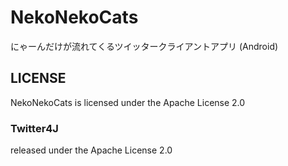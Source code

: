 # NekoNekoCats
にゃーんだけが流れてくるツイッタークライアントアプリ (Android)

## LICENSE
NekoNekoCats is licensed under the Apache License 2.0

### Twitter4J
released under the Apache License 2.0
